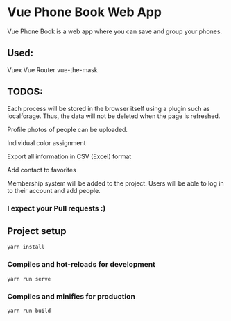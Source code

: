 # Vue Phone Book Web App

Vue Phone Book is a web app where you can save and group your phones.

## Used:

Vuex
Vue Router
vue-the-mask

## TODOS:

Each process will be stored in the browser itself using a plugin such as localforage. Thus, the data will not be deleted when the page is refreshed.

Profile photos of people can be uploaded.

Individual color assignment

Export all information in CSV (Excel) format

Add contact to favorites

Membership system will be added to the project. Users will be able to log in to their account and add people.

### I expect your Pull requests :)

## Project setup
```
yarn install
```

### Compiles and hot-reloads for development
```
yarn run serve
```

### Compiles and minifies for production
```
yarn run build
```
